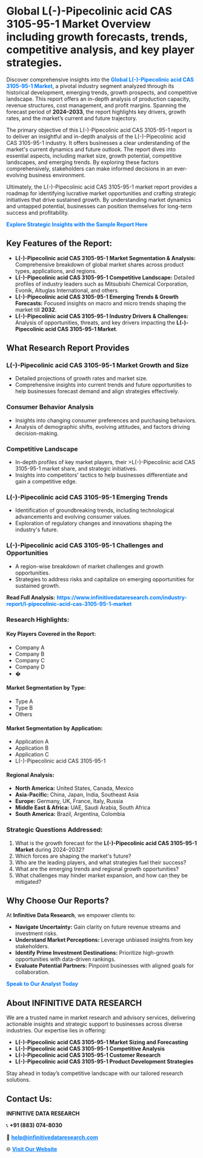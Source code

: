<h1>Global L(-)-Pipecolinic acid CAS 3105-95-1 Market Overview including growth forecasts, trends, competitive analysis, and key player strategies.</h1>
<p>
Discover comprehensive insights into the 
<a href="https://www.infinitivedataresearch.com/industry-report/l-pipecolinic-acid-cas-3105-95-1-market" rel="dofollow" style="color: #007BFF; text-decoration: none;"><strong>Global L(-)-Pipecolinic acid CAS 3105-95-1 Market</strong></a>, a pivotal industry segment analyzed through its historical development, emerging trends, growth prospects, and competitive landscape. This report offers an in-depth analysis of production capacity, revenue structures, cost management, and profit margins. Spanning the forecast period of <strong>2024–2033</strong>, the report highlights key drivers, growth rates, and the market’s current and future trajectory.
</p>
<p>
The primary objective of this L(-)-Pipecolinic acid CAS 3105-95-1 report is to deliver an insightful and in-depth analysis of the L(-)-Pipecolinic acid CAS 3105-95-1 industry. It offers businesses a clear understanding of the market's current dynamics and future outlook. The report dives into essential aspects, including market size, growth potential, competitive landscapes, and emerging trends. By exploring these factors comprehensively, stakeholders can make informed decisions in an ever-evolving business environment.
</p>
<p>
Ultimately, the L(-)-Pipecolinic acid CAS 3105-95-1 market report provides a roadmap for identifying lucrative market opportunities and crafting strategic initiatives that drive sustained growth. By understanding market dynamics and untapped potential, businesses can position themselves for long-term success and profitability.
</p>
<p>
<a href="https://www.infinitivedataresearch.com/request-sample/reportId=104192" style="color: #007BFF; text-decoration: none;"><strong>Explore Strategic Insights with the Sample Report Here</strong></a>
</p>

<h2>Key Features of the Report:</h2>
<ul>
<li><strong>L(-)-Pipecolinic acid CAS 3105-95-1 Market Segmentation & Analysis:</strong> Comprehensive breakdown of global market shares across product types, applications, and regions.</li>
<li><strong>L(-)-Pipecolinic acid CAS 3105-95-1 Competitive Landscape:</strong> Detailed profiles of industry leaders such as Mitsubishi Chemical Corporation, Evonik, Altuglas International, and others.</li>
<li><strong>L(-)-Pipecolinic acid CAS 3105-95-1 Emerging Trends & Growth Forecasts:</strong> Focused insights on macro and micro trends shaping the market till <strong>2032</strong>.</li>
<li><strong>L(-)-Pipecolinic acid CAS 3105-95-1 Industry Drivers & Challenges:</strong> Analysis of opportunities, threats, and key drivers impacting the <strong>L(-)-Pipecolinic acid CAS 3105-95-1 Market</strong>.</li>
</ul>

<h2>What Research Report Provides</h2>
<h3>L(-)-Pipecolinic acid CAS 3105-95-1 Market Growth and Size</h3>
<ul>
<li>Detailed projections of growth rates and market size.</li>
<li>Comprehensive insights into current trends and future opportunities to help businesses forecast demand and align strategies effectively.</li>
</ul>

<h3>Consumer Behavior Analysis</h3>
<ul>
<li>Insights into changing consumer preferences and purchasing behaviors.</li>
<li>Analysis of demographic shifts, evolving attitudes, and factors driving decision-making.</li>
</ul>

<h3>Competitive Landscape</h3>
<ul>
<li>In-depth profiles of key market players, their >L(-)-Pipecolinic acid CAS 3105-95-1 market share, and strategic initiatives.</li>
<li>Insights into competitors' tactics to help businesses differentiate and gain a competitive edge.</li>
</ul>

<h3>L(-)-Pipecolinic acid CAS 3105-95-1 Emerging Trends</h3>
<ul>
<li>Identification of groundbreaking trends, including technological advancements and evolving consumer values.</li>
<li>Exploration of regulatory changes and innovations shaping the industry's future.</li>
</ul>

<h3>L(-)-Pipecolinic acid CAS 3105-95-1 Challenges and Opportunities</h3>
<ul>
<li>A region-wise breakdown of market challenges and growth opportunities.</li>
<li>Strategies to address risks and capitalize on emerging opportunities for sustained growth.</li>
</ul>
<p><strong>Read Full Analysis:</strong> <a href="https://www.infinitivedataresearch.com/industry-report/l-pipecolinic-acid-cas-3105-95-1-market" rel="dofollow" style="color: #007BFF; text-decoration: none;"><strong>https://www.infinitivedataresearch.com/industry-report/l-pipecolinic-acid-cas-3105-95-1-market</strong></a></p>
<h3>Research Highlights:</h3>
<h4>Key Players Covered in the Report:</h4>
<ul><li>Company A</li><li>Company B</li><li>Company C</li><li>Company D</li><li>�</li></ul>
<h4>Market Segmentation by Type:</h4>
<ul><li>Type A</li><li>Type B</li><li>Others</li></ul>
<h4>Market Segmentation by Application:</h4>
<ul><li>Application A</li><li>Application B</li><li>Application C</li><li>L(-)-Pipecolinic acid CAS 3105-95-1</li></ul>

<h4>Regional Analysis:</h4>
<ul>
<li><strong>North America:</strong> United States, Canada, Mexico</li>
<li><strong>Asia-Pacific:</strong> China, Japan, India, Southeast Asia</li>
<li><strong>Europe:</strong> Germany, UK, France, Italy, Russia</li>
<li><strong>Middle East & Africa:</strong> UAE, Saudi Arabia, South Africa</li>
<li><strong>South America:</strong> Brazil, Argentina, Colombia</li>
</ul>

<h3>Strategic Questions Addressed:</h3>
<ol>
<li>What is the growth forecast for the <strong>L(-)-Pipecolinic acid CAS 3105-95-1 Market</strong> during 2024–2032?</li>
<li>Which forces are shaping the market's future?</li>
<li>Who are the leading players, and what strategies fuel their success?</li>
<li>What are the emerging trends and regional growth opportunities?</li>
<li>What challenges may hinder market expansion, and how can they be mitigated?</li>
</ol>

<h2>Why Choose Our Reports?</h2>
<p>At <strong>Infinitive Data Research</strong>, we empower clients to:</p>
<ul>
<li><strong>Navigate Uncertainty:</strong> Gain clarity on future revenue streams and investment risks.</li>
<li><strong>Understand Market Perceptions:</strong> Leverage unbiased insights from key stakeholders.</li>
<li><strong>Identify Prime Investment Destinations:</strong> Prioritize high-growth opportunities with data-driven rankings.</li>
<li><strong>Evaluate Potential Partners:</strong> Pinpoint businesses with aligned goals for collaboration.</li>
</ul>
<p><a href="https://www.infinitivedataresearch.com/industry-report/l-pipecolinic-acid-cas-3105-95-1-market" rel="dofollow" style="color: #007BFF; text-decoration: none;"><strong>Speak to Our Analyst Today</strong></a></p>

<h2>About INFINITIVE DATA RESEARCH</h2>
<p>We are a trusted name in market research and advisory services, delivering actionable insights and strategic support to businesses across diverse industries. Our expertise lies in offering:</p>
<ul>
<li><strong>L(-)-Pipecolinic acid CAS 3105-95-1 Market Sizing and Forecasting</strong></li>
<li><strong>L(-)-Pipecolinic acid CAS 3105-95-1 Competitive Analysis</strong></li>
<li><strong>L(-)-Pipecolinic acid CAS 3105-95-1 Customer Research</strong></li>
<li><strong>L(-)-Pipecolinic acid CAS 3105-95-1 Product Development Strategies</strong></li>
</ul>
<p>Stay ahead in today’s competitive landscape with our tailored research solutions.</p>

<h2>Contact Us:</h2>
<p><strong>INFINITIVE DATA RESEARCH</strong></p>
<p>📞 <strong>+91 (883) 074-8030</strong></p>
<p>📧 <strong><a href="mailto:help@infinitivedataresearch.com" style="color: #007BFF;">help@infinitivedataresearch.com</a></strong></p>
<p>🌐 <strong><a href="https://www.infinitivedataresearch.com" rel="dofollow" style="color: #007BFF;">Visit Our Website</a></strong></p>